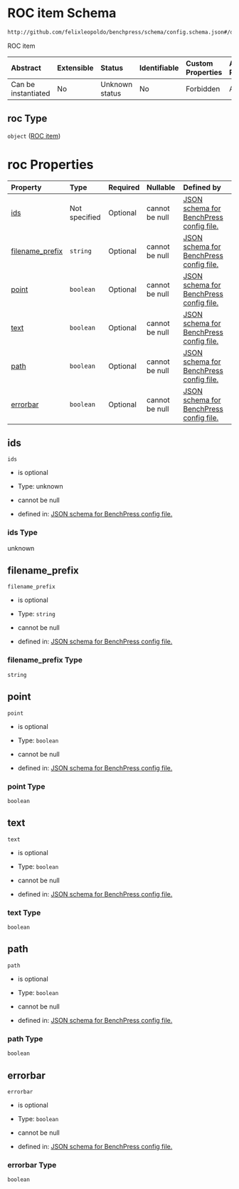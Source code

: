 # ROC item Schema

```txt
http://github.com/felixleopoldo/benchpress/schema/config.schema.json#/definitions/roc
```

ROC item

| Abstract            | Extensible | Status         | Identifiable | Custom Properties | Additional Properties | Access Restrictions | Defined In                                                                    |
| :------------------ | :--------- | :------------- | :----------- | :---------------- | :-------------------- | :------------------ | :---------------------------------------------------------------------------- |
| Can be instantiated | No         | Unknown status | No           | Forbidden         | Allowed               | none                | [config.schema.json*](../../../out/config.schema.json "open original schema") |

## roc Type

`object` ([ROC item](config-definitions-roc-item.md))

# roc Properties

| Property                            | Type          | Required | Nullable       | Defined by                                                                                                                                                                                                              |
| :---------------------------------- | :------------ | :------- | :------------- | :---------------------------------------------------------------------------------------------------------------------------------------------------------------------------------------------------------------------- |
| [ids](#ids)                         | Not specified | Optional | cannot be null | [JSON schema for BenchPress config file.](config-definitions-roc-item-properties-ids.md "http://github.com/felixleopoldo/benchpress/schema/config.schema.json#/definitions/roc/properties/ids")                         |
| [filename_prefix](#filename_prefix) | `string`      | Optional | cannot be null | [JSON schema for BenchPress config file.](config-definitions-roc-item-properties-filename_prefix.md "http://github.com/felixleopoldo/benchpress/schema/config.schema.json#/definitions/roc/properties/filename_prefix") |
| [point](#point)                     | `boolean`     | Optional | cannot be null | [JSON schema for BenchPress config file.](config-definitions-roc-item-properties-point.md "http://github.com/felixleopoldo/benchpress/schema/config.schema.json#/definitions/roc/properties/point")                     |
| [text](#text)                       | `boolean`     | Optional | cannot be null | [JSON schema for BenchPress config file.](config-definitions-roc-item-properties-text.md "http://github.com/felixleopoldo/benchpress/schema/config.schema.json#/definitions/roc/properties/text")                       |
| [path](#path)                       | `boolean`     | Optional | cannot be null | [JSON schema for BenchPress config file.](config-definitions-roc-item-properties-path.md "http://github.com/felixleopoldo/benchpress/schema/config.schema.json#/definitions/roc/properties/path")                       |
| [errorbar](#errorbar)               | `boolean`     | Optional | cannot be null | [JSON schema for BenchPress config file.](config-definitions-roc-item-properties-errorbar.md "http://github.com/felixleopoldo/benchpress/schema/config.schema.json#/definitions/roc/properties/errorbar")               |

## ids



`ids`

*   is optional

*   Type: unknown

*   cannot be null

*   defined in: [JSON schema for BenchPress config file.](config-definitions-roc-item-properties-ids.md "http://github.com/felixleopoldo/benchpress/schema/config.schema.json#/definitions/roc/properties/ids")

### ids Type

unknown

## filename_prefix



`filename_prefix`

*   is optional

*   Type: `string`

*   cannot be null

*   defined in: [JSON schema for BenchPress config file.](config-definitions-roc-item-properties-filename_prefix.md "http://github.com/felixleopoldo/benchpress/schema/config.schema.json#/definitions/roc/properties/filename_prefix")

### filename_prefix Type

`string`

## point



`point`

*   is optional

*   Type: `boolean`

*   cannot be null

*   defined in: [JSON schema for BenchPress config file.](config-definitions-roc-item-properties-point.md "http://github.com/felixleopoldo/benchpress/schema/config.schema.json#/definitions/roc/properties/point")

### point Type

`boolean`

## text



`text`

*   is optional

*   Type: `boolean`

*   cannot be null

*   defined in: [JSON schema for BenchPress config file.](config-definitions-roc-item-properties-text.md "http://github.com/felixleopoldo/benchpress/schema/config.schema.json#/definitions/roc/properties/text")

### text Type

`boolean`

## path



`path`

*   is optional

*   Type: `boolean`

*   cannot be null

*   defined in: [JSON schema for BenchPress config file.](config-definitions-roc-item-properties-path.md "http://github.com/felixleopoldo/benchpress/schema/config.schema.json#/definitions/roc/properties/path")

### path Type

`boolean`

## errorbar



`errorbar`

*   is optional

*   Type: `boolean`

*   cannot be null

*   defined in: [JSON schema for BenchPress config file.](config-definitions-roc-item-properties-errorbar.md "http://github.com/felixleopoldo/benchpress/schema/config.schema.json#/definitions/roc/properties/errorbar")

### errorbar Type

`boolean`
